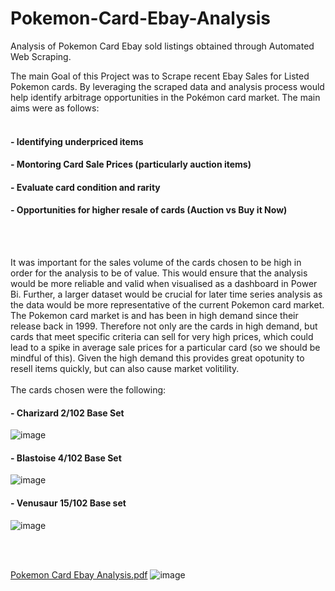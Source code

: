 # Pokemon-Card-Ebay-Analysis
Analysis of Pokemon Card Ebay sold listings obtained through Automated Web Scraping. 

The main Goal of this Project was to Scrape recent Ebay Sales for Listed Pokemon cards. By leveraging the scraped data and analysis process would help identify arbitrage opportunities in the Pokémon card market. The main aims were as follows:
<br></br>
#### - Identifying underpriced items 
#### - Montoring Card Sale Prices (particularly auction items)
#### - Evaluate card condition and rarity
#### - Opportunities for higher resale of cards (Auction vs Buy it Now)
<br></br>

It was important for the sales volume of the cards chosen to be high in order for the analysis to be of value.  This would ensure that the analysis would be more reliable and valid when visualised as a dashboard in Power Bi. Further, a larger dataset would be crucial for later time series analysis as the data would be more representative of the current Pokemon card market. The Pokemon card market is and has been in high demand since their release back in 1999. Therefore not only are the cards in high demand, but cards that meet specific criteria can sell for very high prices, which could lead to a spike in average sale prices for a particular card (so we should be mindful of this). Given the high demand this provides great opotunity to resell items quickly, but can also cause market volitility.
<br></br>
The cards chosen were the following: 
#### - Charizard 2/102 Base Set
 ![image](https://github.com/user-attachments/assets/8b754ff6-a19a-42fe-b4ce-341e3c60a047)

#### - Blastoise 4/102 Base Set
![image](https://github.com/user-attachments/assets/1f46da93-0058-4a12-b363-054ce78389ca)

#### - Venusaur 15/102 Base set
![image](https://github.com/user-attachments/assets/46f5d953-e766-4fb5-a9aa-fc33b65d0184)


<br></br>


[Pokemon Card Ebay Analysis.pdf](https://github.com/user-attachments/files/16195697/Pokemon.Card.Ebay.Analysis.pdf)
![image](https://github.com/user-attachments/assets/b6b5a60d-8127-4ba0-b716-d76d65cf33b5)
